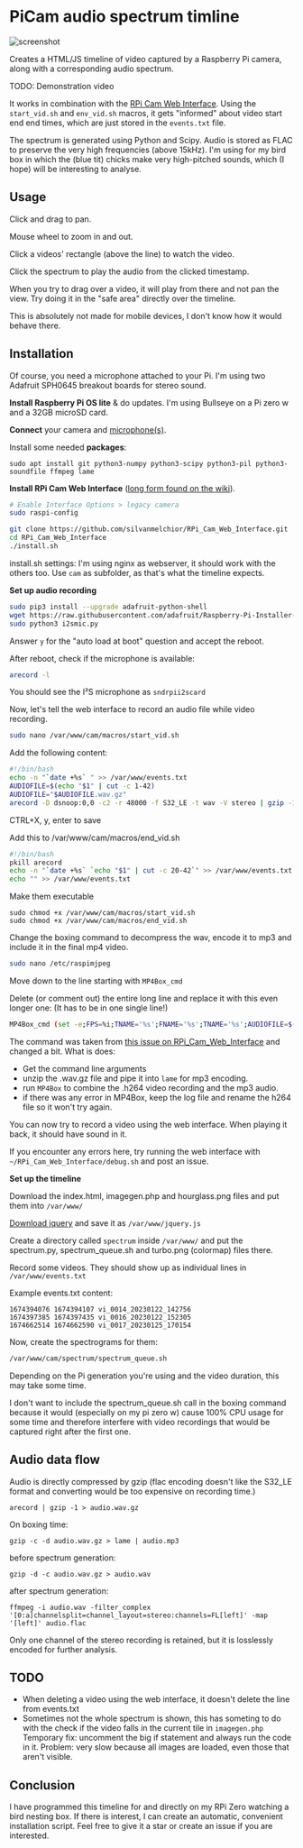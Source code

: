 # PiCam audio spectrum timline

![screenshot](https://user-images.githubusercontent.com/90598549/214926118-ec310b7f-fcae-45c8-82a2-16eeed702809.png)

Creates a HTML/JS timeline of video captured by a Raspberry Pi camera, along with a corresponding audio spectrum.

TODO: Demonstration video

It works in combination with the [RPi Cam Web Interface](https://github.com/silvanmelchior/RPi_Cam_Web_Interface).
Using the `start_vid.sh` and `env_vid.sh` macros, it gets "informed" about video start end end times, which are just stored in the `events.txt` file.

The spectrum is generated using Python and Scipy.
Audio is stored as FLAC to preserve the very high frequencies (above 15kHz). I'm using for my bird box in which the (blue tit) chicks make very high-pitched sounds, which (I hope) will be interesting to analyse.

## Usage
Click and drag to pan.

Mouse wheel to zoom in and out.

Click a videos' rectangle (above the line) to watch the video.

Click the spectrum to play the audio from the clicked timestamp.

When you try to drag over a video, it will play from there and not pan the view. Try doing it in the "safe area" directly over the timeline.

This is absolutely not made for mobile devices, I don't know how it would behave there.

## Installation
Of course, you need a microphone attached to your Pi. I'm using two Adafruit SPH0645 breakout boards for stereo sound.

**Install Raspberry Pi OS lite** & do updates. I'm using Bullseye on a Pi zero w and a 32GB microSD card.

**Connect** your camera and [microphone(s)](https://learn.adafruit.com/adafruit-i2s-mems-microphone-breakout/raspberry-pi-wiring-test).

Install some needed **packages**:
```   
sudo apt install git python3-numpy python3-scipy python3-pil python3-soundfile ffmpeg lame
```

**Install RPi Cam Web Interface** ([long form found on the wiki](https://elinux.org/RPi-Cam-Web-Interface)).

```bash
# Enable Interface Options > legacy camera
sudo raspi-config 

git clone https://github.com/silvanmelchior/RPi_Cam_Web_Interface.git
cd RPi_Cam_Web_Interface
./install.sh
```

install.sh settings: I'm using nginx as webserver, it should work with the others too. Use `cam` as subfolder, as that's what the timeline expects.

**Set up audio recording**
```bash
sudo pip3 install --upgrade adafruit-python-shell
wget https://raw.githubusercontent.com/adafruit/Raspberry-Pi-Installer-Scripts/master/i2smic.py
sudo python3 i2smic.py
```

Answer `y` for the "auto load at boot" question and accept the reboot.

After reboot, check if the microphone is available:
```bash
arecord -l
```
You should see the I²S microphone as `sndrpii2scard`

Now, let's tell the web interface to record an audio file while video recording.
```bash
sudo nano /var/www/cam/macros/start_vid.sh
```
Add the following content:
```bash
#!/bin/bash
echo -n "`date +%s` " >> /var/www/events.txt
AUDIOFILE=$(echo "$1" | cut -c 1-42)
AUDIOFILE="$AUDIOFILE.wav.gz"
arecord -D dsnoop:0,0 -c2 -r 48000 -f S32_LE -t wav -V stereo | gzip -1 > $AUDIOFILE
```
CTRL+X, y, enter to save

Add this to /var/www/cam/macros/end_vid.sh
```bash
#!/bin/bash
pkill arecord
echo -n "`date +%s` `echo "$1" | cut -c 20-42`" >> /var/www/events.txt
echo "" >> /var/www/events.txt
```
Make them executable
```
sudo chmod +x /var/www/cam/macros/start_vid.sh
sudo chmod +x /var/www/cam/macros/end_vid.sh
```

Change the boxing command to decompress the wav, encode it to mp3 and include it in the final mp4 video.

```bash
sudo nano /etc/raspimjpeg
```
Move down to the line starting with `MP4Box_cmd`

Delete (or comment out) the entire long line and replace it with this even longer one: (It has to be in one single line!)
```bash
MP4Box_cmd (set -e;FPS=%i;TNAME='%s';FNAME='%s';TNAME='%s';AUDIOFILE=$(echo "$TNAME" | cut -c 1-42);LOGS="$TNAME.log";rm -f "$FNAME";gzip -d -c "$AUDIOFILE.wav.gz"|lame - "$AUDIOFILE.mp3";if MP4Box -fps $FPS -add "$TNAME" -add "$AUDIOFILE.mp3" -delay 2=-100 "$FNAME" > "$LOGS" 2>&1;then touch -r "$TNAME" "$FNAME"; rm "$TNAME" "$LOGS" "$AUDIOFILE.mp3";else mv "$TNAME" "$TNAME.bad";fi;) &
```
The command was taken from [this issue on RPi_Cam_Web_Interface](https://github.com/silvanmelchior/RPi_Cam_Web_Interface/issues/644#issuecomment-987342770) and changed a bit.
What is does:
* Get the command line arguments
* unzip the .wav.gz file and pipe it into `lame` for mp3 encoding.
* run `MP4Box` to combine the .h264 video recording and the mp3 audio.
* if there was any error in MP4Box, keep the log file and rename the h264 file so it won't try again.

You can now try to record a video using the web interface. When playing it back, it should have sound in it.

If you encounter any errors here, try running the web interface with `~/RPi_Cam_Web_Interface/debug.sh` and post an issue.

**Set up the timeline**

Download the index.html, imagegen.php and hourglass.png files and put them into `/var/www/`

[Download jquery](https://jquery.com/download/) and save it as `/var/www/jquery.js`

Create a directory called `spectrum` inside `/var/www/` and put the spectrum.py, spectrum_queue.sh and turbo.png (colormap) files there.

Record some videos. They should show up as individual lines in `/var/www/events.txt`

Example events.txt content:
```
1674394076 1674394107 vi_0014_20230122_142756
1674397385 1674397435 vi_0016_20230122_152305
1674662514 1674662590 vi_0017_20230125_170154
```

Now, create the spectrograms for them:
```bash
/var/www/cam/spectrum/spectrum_queue.sh
```
Depending on the Pi generation you're using and the video duration, this may take some time.

I don't want to include the spectrum_queue.sh call in the boxing command because it would (especially on my pi zero w) cause 100% CPU usage for some time and therefore interfere with video recordings that would be captured right after the first one.


## Audio data flow

Audio is directly compressed by gzip (flac encoding doesn't like the S32_LE format and converting would be too expensive on recording time.)

`arecord | gzip -1 > audio.wav.gz`

On boxing time:

`gzip -c -d audio.wav.gz > lame | audio.mp3`

before spectrum generation:

`gzip -d -c audio.wav.gz > audio.wav`

after spectrum generation:

`ffmpeg -i audio.wav -filter_complex '[0:a]channelsplit=channel_layout=stereo:channels=FL[left]' -map '[left]' audio.flac`

Only one channel of the stereo recording is retained, but it is losslessly encoded for further analysis.

## TODO
* When deleting a video using the web interface, it doesn't delete the line from events.txt
* Sometimes not the whole spectrum is shown, this has someting to do with the check if the video falls in the current tile in `imagegen.php`
  Temporary fix: uncomment the big if statement and always run the code in it. Problem: very slow because all images are loaded, even those that aren't visible.

## Conclusion
I have programmed this timeline for and directly on my RPi Zero watching a bird nesting box. If there is interest, I can create an automatic, convenient installation script. Feel free to give it a star or create an issue if you are interested.
